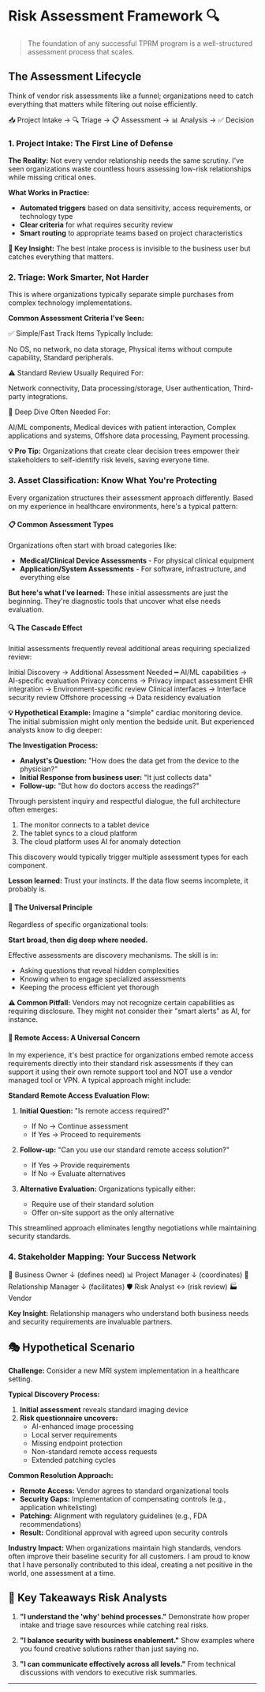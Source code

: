 # Risk Assessment Framework 🔍

> The foundation of any successful TPRM program is a well-structured assessment process that scales.

## The Assessment Lifecycle

Think of vendor risk assessments like a funnel; organizations need to catch everything that matters while filtering out noise efficiently.

📥 Project Intake → 🔍 Triage → 📋 Assessment → 📊 Analysis → ✅ Decision

### 1. Project Intake: The First Line of Defense

**The Reality:** Not every vendor relationship needs the same scrutiny. I've seen organizations waste countless hours assessing low-risk relationships while missing critical ones.

**What Works in Practice:**
- **Automated triggers** based on data sensitivity, access requirements, or technology type
- **Clear criteria** for what requires security review
- **Smart routing** to appropriate teams based on project characteristics

**🎯 Key Insight:** The best intake process is invisible to the business user but catches everything that matters.

### 2. Triage: Work Smarter, Not Harder

This is where organizations typically separate simple purchases from complex technology implementations.

**Common Assessment Criteria I've Seen:**

✅ Simple/Fast Track Items Typically Include:

No OS, no network, no data storage,
Physical items without compute capability,
Standard peripherals.

⚠️ Standard Review Usually Required For:

Network connectivity,
Data processing/storage,
User authentication,
Third-party integrations.

🚨 Deep Dive Often Needed For:

AI/ML components,
Medical devices with patient interaction,
Complex applications and systems,
Offshore data processing,
Payment processing.

**💡 Pro Tip:** Organizations that create clear decision trees empower their stakeholders to self-identify risk levels, saving everyone time.

### 3. Asset Classification: Know What You're Protecting

Every organization structures their assessment approach differently. Based on my experience in healthcare environments, here's a typical pattern:

#### 📋 Common Assessment Types

Organizations often start with broad categories like:
- **Medical/Clinical Device Assessments** - For physical clinical equipment
- **Application/System Assessments** - For software, infrastructure, and everything else

**But here's what I've learned:** These initial assessments are just the beginning. They're diagnostic tools that uncover what else needs evaluation.

#### 🔍 The Cascade Effect

Initial assessments frequently reveal additional areas requiring specialized review:

Initial Discovery → Additional Assessment Needed
━
AI/ML capabilities → AI-specific evaluation
Privacy concerns → Privacy impact assessment
EHR integration → Environment-specific review
Clinical interfaces → Interface security review
Offshore processing → Data residency evaluation

**💡 Hypothetical Example:** 
Imagine a "simple" cardiac monitoring device. The initial submission might only mention the bedside unit. But experienced analysts know to dig deeper:

**The Investigation Process:**
- **Analyst's Question:** "How does the data get from the device to the physician?"
- **Initial Response from business user:** "It just collects data"
- **Follow-up:** "But how do doctors access the readings?"

Through persistent inquiry and respectful dialogue, the full architecture often emerges:
1. The monitor connects to a tablet device
2. The tablet syncs to a cloud platform
3. The cloud platform uses AI for anomaly detection

This discovery would typically trigger multiple assessment types for each component.

**Lesson learned:** Trust your instincts. If the data flow seems incomplete, it probably is.

#### 🎯 The Universal Principle

Regardless of specific organizational tools:

**Start broad, then dig deep where needed.**

Effective assessments are discovery mechanisms. The skill is in:
- Asking questions that reveal hidden complexities
- Knowing when to engage specialized assessments
- Keeping the process efficient yet thorough

**⚠️ Common Pitfall:** Vendors may not recognize certain capabilities as requiring disclosure. They might not consider their "smart alerts" as AI, for instance.

#### 🔐 Remote Access: A Universal Concern

In my experience, it's best practice for organizations embed remote access requirements directly into their standard risk assessments if they can support it using their own remote support tool and NOT use a vendor managed tool or VPN. A typical approach might include:

**Standard Remote Access Evaluation Flow:**
1. **Initial Question:** "Is remote access required?"
   - If No → Continue assessment
   - If Yes → Proceed to requirements

2. **Follow-up:** "Can you use our standard remote access solution?"
   - If Yes → Provide requirements
   - If No → Evaluate alternatives

3. **Alternative Evaluation:** Organizations typically either:
   - Require use of their standard solution
   - Offer on-site support as the only alternative

This streamlined approach eliminates lengthy negotiations while maintaining security standards.

### 4. Stakeholder Mapping: Your Success Network

🏢 Business Owner
↓ (defines need)
📊 Project Manager
↓ (coordinates)
🤝 Relationship Manager
↓ (facilitates)
🛡️ Risk Analyst
↔ (risk review)
🏭 Vendor

**Key Insight:** Relationship managers who understand both business needs and security requirements are invaluable partners.

## 🎭 Hypothetical Scenario

**Challenge:** Consider a new MRI system implementation in a healthcare setting.

**Typical Discovery Process:**
1. **Initial assessment** reveals standard imaging device
2. **Risk questionnaire uncovers:**
   - AI-enhanced image processing
   - Local server requirements
   - Missing endpoint protection
   - Non-standard remote access requests
   - Extended patching cycles

**Common Resolution Approach:**
- **Remote Access:** Vendor agrees to standard organizational tools
- **Security Gaps:** Implementation of compensating controls (e.g., application whitelisting)
- **Patching:** Alignment with regulatory guidelines (e.g., FDA recommendations)
- **Result:** Conditional approval with agreed upon security controls

**Industry Impact:** When organizations maintain high standards, vendors often improve their baseline security for all customers. I am proud to know that I have personally contributed to this ideal, creating a net positive in the world, one assessment at a time.

## 🔑 Key Takeaways Risk Analysts

1. **"I understand the 'why' behind processes."** Demonstrate how proper intake and triage save resources while catching real risks.

2. **"I balance security with business enablement."** Show examples where you found creative solutions rather than just saying no.

3. **"I can communicate effectively across all levels."** From technical discussions with vendors to executive risk summaries.

---


